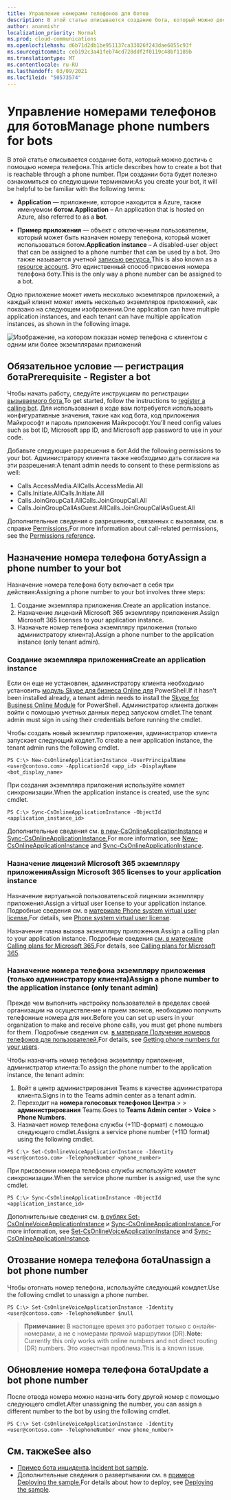 ```yaml
---
title: Управление номерами телефонов для ботов
description: В этой статье описывается создание бота, который можно достичь с помощью номера телефона.
author: ananmishr
localization_priority: Normal
ms.prod: cloud-communications
ms.openlocfilehash: d6b71d2db1be951137ca33026f243dae6055c93f
ms.sourcegitcommit: ceb192c3a41feb74cd720ddf2f0119c48bf1189b
ms.translationtype: MT
ms.contentlocale: ru-RU
ms.lasthandoff: 03/09/2021
ms.locfileid: "50573574"
---
```

# <a name="manage-phone-numbers-for-bots"></a><span data-ttu-id="722d2-103">Управление номерами телефонов для ботов</span><span class="sxs-lookup"><span data-stu-id="722d2-103">Manage phone numbers for bots</span></span> 

<span data-ttu-id="722d2-104">В этой статье описывается создание бота, который можно достичь с помощью номера телефона.</span><span class="sxs-lookup"><span data-stu-id="722d2-104">This article describes how to create a bot that is reachable through a phone number.</span></span> <span data-ttu-id="722d2-105">При создании бота будет полезно ознакомиться со следующими терминами:</span><span class="sxs-lookup"><span data-stu-id="722d2-105">As you create your bot, it will be helpful to be familiar with the following terms:</span></span>

- <span data-ttu-id="722d2-106">**Application** — приложение, которое находится в Azure, также именуемом **ботом.**</span><span class="sxs-lookup"><span data-stu-id="722d2-106">**Application** – An application that is hosted on Azure, also referred to as a **bot**.</span></span>

- <span data-ttu-id="722d2-107">**Пример приложения** — объект с отключенным пользователем, который может быть назначен номеру телефона, который может использоваться ботом.</span><span class="sxs-lookup"><span data-stu-id="722d2-107">**Application instance** – A disabled-user object that can be assigned to a phone number that can be used by a bot.</span></span> <span data-ttu-id="722d2-108">Это также называется учетной [записью ресурса.](/microsoftteams/manage-resource-accounts)</span><span class="sxs-lookup"><span data-stu-id="722d2-108">This is also known as a [resource account](/microsoftteams/manage-resource-accounts).</span></span> <span data-ttu-id="722d2-109">Это единственный способ присвоения номера телефона боту.</span><span class="sxs-lookup"><span data-stu-id="722d2-109">This is the only way a phone number can be assigned to a bot.</span></span>

<span data-ttu-id="722d2-110">Одно приложение может иметь несколько экземпляров приложений, а каждый клиент может иметь несколько экземпляров приложений, как показано на следующем изображении.</span><span class="sxs-lookup"><span data-stu-id="722d2-110">One application can have multiple application instances, and each tenant can have multiple application instances, as shown in the following image.</span></span>

![Изображение, на котором показан номер телефона с клиентом с одним или более экземплярами приложений](images/communications-app-tenant.PNG)

## <a name="prerequisite---register-a-bot"></a><span data-ttu-id="722d2-112">Обязательное условие — регистрация бота</span><span class="sxs-lookup"><span data-stu-id="722d2-112">Prerequisite - Register a bot</span></span>
<span data-ttu-id="722d2-113">Чтобы начать работу, следуйте инструкциям по регистрации [вызываемого бота.](https://microsoftgraph.github.io/microsoft-graph-comms-samples/docs/articles/calls/register-calling-bot.html)</span><span class="sxs-lookup"><span data-stu-id="722d2-113">To get started, follow the instructions to [register a calling bot](https://microsoftgraph.github.io/microsoft-graph-comms-samples/docs/articles/calls/register-calling-bot.html).</span></span> <span data-ttu-id="722d2-114">Для использования в коде вам потребуется использовать конфигуративные значения, такие как код бота, код приложения Майкрософт и пароль приложения Майкрософт.</span><span class="sxs-lookup"><span data-stu-id="722d2-114">You’ll need config values such as bot ID, Microsoft app ID, and Microsoft app password to use in your code.</span></span>

<span data-ttu-id="722d2-115">Добавьте следующие разрешения в бот.</span><span class="sxs-lookup"><span data-stu-id="722d2-115">Add the following permissions to your bot.</span></span> <span data-ttu-id="722d2-116">Администратору клиента также необходимо дать согласие на эти разрешения:</span><span class="sxs-lookup"><span data-stu-id="722d2-116">A tenant admin needs to consent to these permissions as well:</span></span>

- <span data-ttu-id="722d2-117">Calls.AccessMedia.All</span><span class="sxs-lookup"><span data-stu-id="722d2-117">Calls.AccessMedia.All</span></span>
- <span data-ttu-id="722d2-118">Calls.Initiate.All</span><span class="sxs-lookup"><span data-stu-id="722d2-118">Calls.Initiate.All</span></span>
- <span data-ttu-id="722d2-119">Calls.JoinGroupCall.All</span><span class="sxs-lookup"><span data-stu-id="722d2-119">Calls.JoinGroupCall.All</span></span>
- <span data-ttu-id="722d2-120">Calls.JoinGroupCallAsGuest.All</span><span class="sxs-lookup"><span data-stu-id="722d2-120">Calls.JoinGroupCallAsGuest.All</span></span>

<span data-ttu-id="722d2-121">Дополнительные сведения о разрешениях, связанных с вызовами, см. в справке [Permissions.](permissions-reference.md#calls-permissions)</span><span class="sxs-lookup"><span data-stu-id="722d2-121">For more information about call-related permissions, see the [Permissions reference](permissions-reference.md#calls-permissions).</span></span>


## <a name="assign-a-phone-number-to-your-bot"></a><span data-ttu-id="722d2-122">Назначение номера телефона боту</span><span class="sxs-lookup"><span data-stu-id="722d2-122">Assign a phone number to your bot</span></span>

<span data-ttu-id="722d2-123">Назначение номера телефона боту включает в себя три действия:</span><span class="sxs-lookup"><span data-stu-id="722d2-123">Assigning a phone number to your bot involves three steps:</span></span>

1.  <span data-ttu-id="722d2-124">Создание экземпляра приложения.</span><span class="sxs-lookup"><span data-stu-id="722d2-124">Create an application instance.</span></span>
2.  <span data-ttu-id="722d2-125">Назначение лицензий Microsoft 365 экземпляру приложения.</span><span class="sxs-lookup"><span data-stu-id="722d2-125">Assign Microsoft 365 licenses to your application instance.</span></span>
3.  <span data-ttu-id="722d2-126">Назначьте номер телефона экземпляру приложения (только администратору клиента).</span><span class="sxs-lookup"><span data-stu-id="722d2-126">Assign a phone number to the application instance (only tenant admin).</span></span>

### <a name="create-an-application-instance"></a><span data-ttu-id="722d2-127">Создание экземпляра приложения</span><span class="sxs-lookup"><span data-stu-id="722d2-127">Create an application instance</span></span>

<span data-ttu-id="722d2-128">Если он еще не установлен, администратору клиента необходимо установить [модуль Skype для бизнеса Online для](https://www.microsoft.com/download/details.aspx?id=39366) PowerShell.</span><span class="sxs-lookup"><span data-stu-id="722d2-128">If it hasn't been installed already, a tenant admin needs to install the [Skype for Business Online Module](https://www.microsoft.com/download/details.aspx?id=39366) for PowerShell.</span></span> <span data-ttu-id="722d2-129">Администратор клиента должен войти с помощью учетных данных перед запуском cmdlet.</span><span class="sxs-lookup"><span data-stu-id="722d2-129">The tenant admin must sign in using their credentials before running the cmdlet.</span></span>

<span data-ttu-id="722d2-130">Чтобы создать новый экземпляр приложения, администратор клиента запускает следующий кодлет.</span><span class="sxs-lookup"><span data-stu-id="722d2-130">To create a new application instance, the tenant admin runs the following cmdlet.</span></span>

`PS C:\> New-CsOnlineApplicationInstance -UserPrincipalName <user@contoso.com> -ApplicationId <app_id> -DisplayName <bot_display_name>`

<span data-ttu-id="722d2-131">При создания экземпляра приложения используйте комлет синхронизации.</span><span class="sxs-lookup"><span data-stu-id="722d2-131">When the application instance is created, use the sync cmdlet.</span></span>

`PS C:\> Sync-CsOnlineApplicationInstance -ObjectId <application_instance_id>`

<span data-ttu-id="722d2-132">Дополнительные сведения см. [в new-CsOnlineApplicationInstance](/powershell/module/skype/new-csonlineapplicationinstance?view=skype-ps&preserve-view=true) и [Sync-CsOnlineApplicationInstance.](/powershell/module/skype/sync-csonlineapplicationinstance?view=skype-ps&preserve-view=true)</span><span class="sxs-lookup"><span data-stu-id="722d2-132">For more information, see [New-CsOnlineApplicationInstance](/powershell/module/skype/new-csonlineapplicationinstance?view=skype-ps&preserve-view=true) and [Sync-CsOnlineApplicationInstance](/powershell/module/skype/sync-csonlineapplicationinstance?view=skype-ps&preserve-view=true).</span></span>

### <a name="assign-microsoft-365-licenses-to-your-application-instance"></a><span data-ttu-id="722d2-133">Назначение лицензий Microsoft 365 экземпляру приложения</span><span class="sxs-lookup"><span data-stu-id="722d2-133">Assign Microsoft 365 licenses to your application instance</span></span>

<span data-ttu-id="722d2-134">Назначение виртуальной пользовательской лицензии экземпляру приложения.</span><span class="sxs-lookup"><span data-stu-id="722d2-134">Assign a virtual user license to your application instance.</span></span> <span data-ttu-id="722d2-135">Подробные сведения см. в [материале Phone system virtual user license.](/microsoftteams/teams-add-on-licensing/virtual-user)</span><span class="sxs-lookup"><span data-stu-id="722d2-135">For details, see [Phone system virtual user license](/microsoftteams/teams-add-on-licensing/virtual-user).</span></span>

<span data-ttu-id="722d2-136">Назначение плана вызова экземпляру приложения.</span><span class="sxs-lookup"><span data-stu-id="722d2-136">Assign a calling plan to your application instance.</span></span> <span data-ttu-id="722d2-137">Подробные сведения [см. в материале Calling plans for Microsoft 365.](/microsoftteams/calling-plans-for-office-365)</span><span class="sxs-lookup"><span data-stu-id="722d2-137">For details, see [Calling plans for Microsoft 365](/microsoftteams/calling-plans-for-office-365).</span></span>

### <a name="assign-a-phone-number-to-the-application-instance-only-tenant-admin"></a><span data-ttu-id="722d2-138">Назначение номера телефона экземпляру приложения (только администратору клиента)</span><span class="sxs-lookup"><span data-stu-id="722d2-138">Assign a phone number to the application instance (only tenant admin)</span></span>

<span data-ttu-id="722d2-139">Прежде чем выполнить настройку пользователей в пределах своей организации на осуществление и прием звонков, необходимо получить телефонные номера для них.</span><span class="sxs-lookup"><span data-stu-id="722d2-139">Before you can set up users in your organization to make and receive phone calls, you must get phone numbers for them.</span></span> <span data-ttu-id="722d2-140">Подробные сведения см. [в материале Получение номеров телефонов для пользователей.](/microsoftteams/getting-phone-numbers-for-your-users#get-new-phone-numbers-for-your-users)</span><span class="sxs-lookup"><span data-stu-id="722d2-140">For details, see [Getting phone numbers for your users](/microsoftteams/getting-phone-numbers-for-your-users#get-new-phone-numbers-for-your-users).</span></span>

<span data-ttu-id="722d2-141">Чтобы назначить номер телефона экземпляру приложения, администратор клиента:</span><span class="sxs-lookup"><span data-stu-id="722d2-141">To assign the phone number to the application instance, the tenant admin:</span></span>

1. <span data-ttu-id="722d2-142">Войт в центр администрирования Teams в качестве администратора клиента.</span><span class="sxs-lookup"><span data-stu-id="722d2-142">Signs in to the Teams admin center as a tenant admin.</span></span>
2. <span data-ttu-id="722d2-143">Переходит на **номера голосовых телефонов Центра**  >    >  **администрирования** Teams.</span><span class="sxs-lookup"><span data-stu-id="722d2-143">Goes to **Teams Admin center** > **Voice** > **Phone Numbers**.</span></span>
3. <span data-ttu-id="722d2-144">Назначает номер телефона службы (+11D-формат) с помощью следующего cmdlet.</span><span class="sxs-lookup"><span data-stu-id="722d2-144">Assigns a service phone number (+11D format) using the following cmdlet.</span></span>

  `PS C:\> Set-CsOnlineVoiceApplicationInstance -Identity <user@contoso.com> -TelephoneNumber <phone_number>`
  
<span data-ttu-id="722d2-145">При присвоении номера телефона службы используйте комлет синхронизации.</span><span class="sxs-lookup"><span data-stu-id="722d2-145">When the service phone number is assigned, use the sync cmdlet.</span></span>

`PS C:\> Sync-CsOnlineApplicationInstance -ObjectId <application_instance_id>`

<span data-ttu-id="722d2-146">Дополнительные сведения см. [в рублях Set-CsOnlineVoiceApplicationInstance](/powershell/module/skype/set-csonlinevoiceapplicationinstance?view=skype-ps&preserve-view=true) и [Sync-CsOnlineApplicationInstance.](/powershell/module/skype/sync-csonlineapplicationinstance?view=skype-ps&preserve-view=true)</span><span class="sxs-lookup"><span data-stu-id="722d2-146">For more information, see [Set-CsOnlineVoiceApplicationInstance](/powershell/module/skype/set-csonlinevoiceapplicationinstance?view=skype-ps&preserve-view=true) and [Sync-CsOnlineApplicationInstance](/powershell/module/skype/sync-csonlineapplicationinstance?view=skype-ps&preserve-view=true).</span></span>

## <a name="unassign-a-bot-phone-number"></a><span data-ttu-id="722d2-147">Отозвание номера телефона бота</span><span class="sxs-lookup"><span data-stu-id="722d2-147">Unassign a bot phone number</span></span>

<span data-ttu-id="722d2-148">Чтобы отогнать номер телефона, используйте следующий комдлет.</span><span class="sxs-lookup"><span data-stu-id="722d2-148">Use the following cmdlet to unassign a phone number.</span></span>

`PS C:\> Set-CsOnlineVoiceApplicationInstance -Identity <user@contoso.com> -TelephoneNumber $null`

><span data-ttu-id="722d2-149">**Примечание:** В настоящее время это работает только с онлайн-номерами, а не с номерами прямой маршрутики (DR).</span><span class="sxs-lookup"><span data-stu-id="722d2-149">**Note:** Currently this only works with online numbers and not direct routing (DR) numbers.</span></span> <span data-ttu-id="722d2-150">Это известная проблема.</span><span class="sxs-lookup"><span data-stu-id="722d2-150">This is a known issue.</span></span>

## <a name="update-a-bot-phone-number"></a><span data-ttu-id="722d2-151">Обновление номера телефона бота</span><span class="sxs-lookup"><span data-stu-id="722d2-151">Update a bot phone number</span></span>

<span data-ttu-id="722d2-152">После отвода номера можно назначить боту другой номер с помощью следующего cmdlet.</span><span class="sxs-lookup"><span data-stu-id="722d2-152">After unassigning the number, you can assign a different number to the bot by using the following cmdlet.</span></span>

`PS C:\> Set-CsOnlineVoiceApplicationInstance -Identity <user@contoso.com> -TelephoneNumber <new phone_number>`

## <a name="see-also"></a><span data-ttu-id="722d2-153">См. также</span><span class="sxs-lookup"><span data-stu-id="722d2-153">See also</span></span>

- <span data-ttu-id="722d2-154">[Пример бота инцидента](https://github.com/microsoftgraph/microsoft-graph-comms-samples/tree/master/Samples/BetaSamples/RemoteMediaSamples/IncidentBot).</span><span class="sxs-lookup"><span data-stu-id="722d2-154">[Incident bot sample](https://github.com/microsoftgraph/microsoft-graph-comms-samples/tree/master/Samples/BetaSamples/RemoteMediaSamples/IncidentBot).</span></span> 
 - <span data-ttu-id="722d2-155">Дополнительные сведения о развертывании см. в [примере Deploying the sample.](https://github.com/microsoftgraph/microsoft-graph-comms-samples/blob/master/Samples/BetaSamples/RemoteMediaSamples/README.md#deploying-the-sample)</span><span class="sxs-lookup"><span data-stu-id="722d2-155">For details about how to deploy, see [Deploying the sample](https://github.com/microsoftgraph/microsoft-graph-comms-samples/blob/master/Samples/BetaSamples/RemoteMediaSamples/README.md#deploying-the-sample).</span></span>
